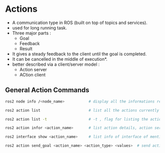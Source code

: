 # Actions

- A communication type in ROS (built on top of topics and services).
- used for long running task.
- Three major parts :
  - Goal
  - Feedback
  - Result
- It gives a steady feedback to the client until the goal is completed.
- It can be cancelled in the middle of execution*.
- better described via a client/server model :
  - Action server
  - ACtion client

## General Action Commands

```bash
ros2 node info /<node_name>           # display all the informations regarding the node.

ros2 action list                      # list all the actions currently running.

ros2 action list -t                   # -t , flag for listing the action type along with the action name.

ros2 action infor <action_name>       # list action details, action servers, clients etc.

ros2 interface show <action_name>     # list info of interface of mentioned action.

ros2 action send_goal <action_name> <action_type> <values>  # send action goal from the command line.

```
